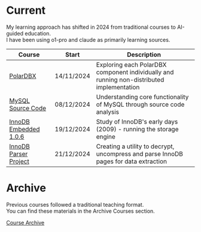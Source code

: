 # Current

My learning approach has shifted in 2024 from traditional courses to AI-guided education.  
I have been using o1-pro and claude as primarily learning sources.

| Course  | Start | Description |
|---------|-------|-------------|
| [PolarDBX](./db/polardbx/README.md) | 14/11/2024 | Exploring each PolarDBX component individually and running non-distributed implementation |
| [MySQL Source Code](.//db/mysql/study/README.md) | 08/12/2024 | Understanding core functionality of MySQL through source code analysis |
| [InnoDB Embedded 1.0.6](./db/mysql/innodbtest/README.md) | 19/12/2024 | Study of InnoDB's early days (2009) - running the storage engine |
| [InnoDB Parser Project](./db/mysql/parse/README.md) | 21/12/2024 | Creating a utility to decrypt, uncompress and parse InnoDB pages for data extraction |

# Archive

Previous courses followed a traditional teaching format.   
You can find these materials in the Archive Courses section.

[Course Archive](./courses_old.md)